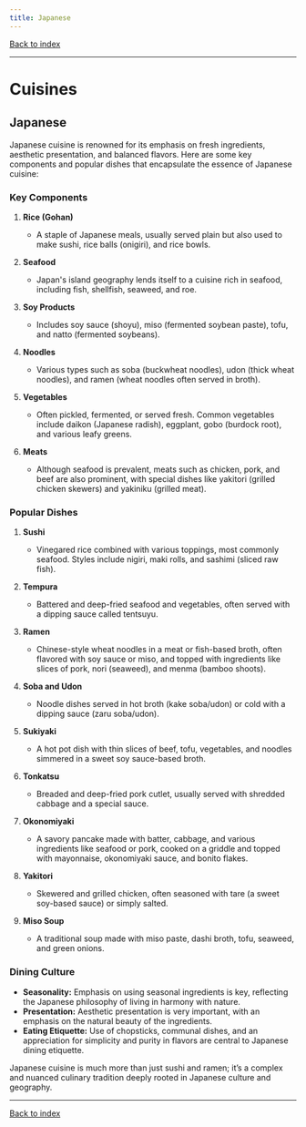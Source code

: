 ```yaml
---
title: Japanese
---
```


[Back to index](index.html)

---
# Cuisines
## Japanese

Japanese cuisine is renowned for its emphasis on fresh ingredients, aesthetic presentation, and balanced flavors. Here are some key components and popular dishes that encapsulate the essence of Japanese cuisine:

### Key Components

1. **Rice (Gohan)**
   - A staple of Japanese meals, usually served plain but also used to make sushi, rice balls (onigiri), and rice bowls.

2. **Seafood**
   - Japan's island geography lends itself to a cuisine rich in seafood, including fish, shellfish, seaweed, and roe.

3. **Soy Products**
   - Includes soy sauce (shoyu), miso (fermented soybean paste), tofu, and natto (fermented soybeans).

4. **Noodles**
   - Various types such as soba (buckwheat noodles), udon (thick wheat noodles), and ramen (wheat noodles often served in broth).

5. **Vegetables**
   - Often pickled, fermented, or served fresh. Common vegetables include daikon (Japanese radish), eggplant, gobo (burdock root), and various leafy greens.

6. **Meats**
   - Although seafood is prevalent, meats such as chicken, pork, and beef are also prominent, with special dishes like yakitori (grilled chicken skewers) and yakiniku (grilled meat).

### Popular Dishes

1. **Sushi**
   - Vinegared rice combined with various toppings, most commonly seafood. Styles include nigiri, maki rolls, and sashimi (sliced raw fish).

2. **Tempura**
   - Battered and deep-fried seafood and vegetables, often served with a dipping sauce called tentsuyu.

3. **Ramen**
   - Chinese-style wheat noodles in a meat or fish-based broth, often flavored with soy sauce or miso, and topped with ingredients like slices of pork, nori (seaweed), and menma (bamboo shoots).

4. **Soba and Udon**
   - Noodle dishes served in hot broth (kake soba/udon) or cold with a dipping sauce (zaru soba/udon).

5. **Sukiyaki**
   - A hot pot dish with thin slices of beef, tofu, vegetables, and noodles simmered in a sweet soy sauce-based broth.

6. **Tonkatsu**
   - Breaded and deep-fried pork cutlet, usually served with shredded cabbage and a special sauce.

7. **Okonomiyaki**
   - A savory pancake made with batter, cabbage, and various ingredients like seafood or pork, cooked on a griddle and topped with mayonnaise, okonomiyaki sauce, and bonito flakes.

8. **Yakitori**
   - Skewered and grilled chicken, often seasoned with tare (a sweet soy-based sauce) or simply salted.

9. **Miso Soup**
   - A traditional soup made with miso paste, dashi broth, tofu, seaweed, and green onions.

### Dining Culture

- **Seasonality:** Emphasis on using seasonal ingredients is key, reflecting the Japanese philosophy of living in harmony with nature.
- **Presentation:** Aesthetic presentation is very important, with an emphasis on the natural beauty of the ingredients.
- **Eating Etiquette:** Use of chopsticks, communal dishes, and an appreciation for simplicity and purity in flavors are central to Japanese dining etiquette.

Japanese cuisine is much more than just sushi and ramen; it’s a complex and nuanced culinary tradition deeply rooted in Japanese culture and geography.

---
[Back to index](index.html)
